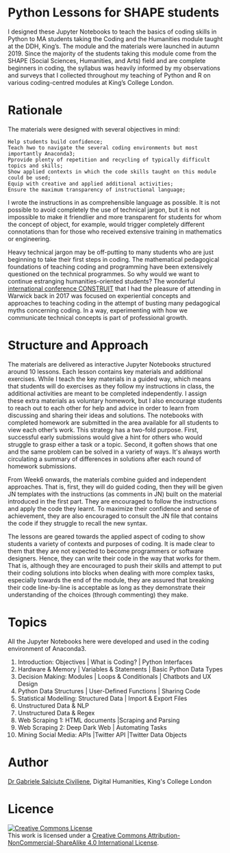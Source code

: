 # Python Lessons for SHAPE students
I designed these Jupyter Notebooks to teach the basics of coding skills in Python to MA students taking the Coding and the Humanities module taught at the DDH, King’s. The module and the materials were launched in autumn 2019. Since the majority of the students taking this module come from the SHAPE (Social Sciences, Humanities, and Arts) field and are complete beginners in coding, the syllabus was heavily informed by my observations and surveys that I collected throughout my teaching of Python and R on various coding-centred modules at King’s College London.

# Rationale
The materials were designed with several objectives in mind:

    Help students build confidence;
    Teach hwo to navigate the several coding environments but most importantly Anaconda3;
    Pprovide plenty of repetition and recycling of typically difficult topics and skills;
    Show applied contexts in which the code skills taught on this module could be used;
    Equip with creative and applied additional activities;
    Ensure the maximum transparency of instructional language;

I wrote the instructions in as comprehensible language as possible. It is not possible to avoid completely the use of technical jargon, but it is not impossible to make it friendlier and more transparent for students for whom the concept of object, for example, would trigger completely different connotations than for those who received extensive training in mathematics or engineering.

Heavy technical jargon may be off-putting to many students who are just beginning to take their first steps in coding. The mathematical pedagogical foundations of teaching coding and programming have been extensively questioned on the technical programmes. So why would we want to continue estranging humanities-oriented students? The wonderful [international conference CONSTRUIT](http://construit.org/conference/) that I had the pleasure of attending in Warwick back in 2017 was focused on experiential concepts and approaches to teaching coding in the attempt of busting many pedagogical myths concerning coding. In a way, experimenting with how we communicate technical concepts is part of professional growth.

# Structure and Approach
The materials are delivered as interactive Jupyter Notebooks structured around 10 lessons. Each lesson contains key materials and additional exercises. While I teach the key materials in a guided way, which means that students will do exercises as they follow my instructions in class, the additional activities are meant to be completed independently. I assign these extra materials as voluntary homework, but I also encourage students to reach out to each other for help and advice in order to learn from discussing and sharing their ideas and solutions. The notebooks with completed homework are submitted in the area available for all students to view each other’s work. This strategy has a two-fold purpose. First, successful early submissions would give a hint for others who would struggle to grasp either a task or a topic. Second, it goften shows that one and the same problem can be solved in a variety of ways. It's always worth circulating a summary of differences in solutions after each round of homework submissions.

From Week6 onwards, the materials combine guided and independent approaches. That is, first, they will do guided coding, then they will be given JN templates with the instructions (as comments in JN) built on the material introduced in the first part. They are encouraged to follow the instructions and apply the code they learnt. To maximize their confidence and sense of achievement, they are also encouraged to consult the JN file that contains the code if they struggle to recall the new syntax.

The lessons are geared towards the applied aspect of coding to show students a variety of contexts and purposes of coding. It is made clear to them that they are not expected to become programmers or software designers. Hence, they can write their code in the way that works for them. That is, although they are encouraged to push their skills and attempt to put their coding solutions into blocks when dealing with more complex tasks, especially towards the end of the module, they are assured that breaking their code line-by-line is acceptable as long as they demonstrate their understanding of the choices (through commenting) they make.

# Topics
All the Jupyter Notebooks here were developed and used in the coding environment of Anaconda3.

1. Introduction: Objectives | What is Coding? | Python Interfaces
2. Hardware & Memory | Variables & Statements | Basic Python Data Types
3. Decision Making: Modules | Loops & Conditionals | Chatbots and UX Design
4. Python Data Structures | User-Defined Functions | Sharing Code
5. Statistical Modelling: Structured Data | Import & Export Files
6. Unstructured Data & NLP
7. Unstructured Data & Regex
8. Web Scraping 1: HTML documents |Scraping and Parsing
9. Web Scraping 2: Deep Dark Web | Automating Tasks
10. Mining Social Media: APIs |Twitter API |Twitter Data Objects

# Author
[Dr Gabriele Salciute Civiliene](https://www.kcl.ac.uk/people/dr-gabriele-salciute-civiliene), Digital Humanities, King's College London

# Licence

<a rel="license" href="http://creativecommons.org/licenses/by-nc-sa/4.0/"><img alt="Creative Commons License" style="border-width:0" src="https://i.creativecommons.org/l/by-nc-sa/4.0/88x31.png" /></a><br />This work is licensed under a <a rel="license" href="http://creativecommons.org/licenses/by-nc-sa/4.0/">Creative Commons Attribution-NonCommercial-ShareAlike 4.0 International License</a>.
